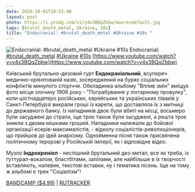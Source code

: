 ```yaml
---
date: 2020-10-01T10:53:48
layout: post
photo: https://i.ytimg.com/vi/y4x3BQqZbbw/maxresdefault.jpg
tags: [brutal_death_metal, Ukraine, 10s]
title: "Endocranial: #brutal_death_metal #Ukraine #10s "
---
```

![Endocranial: #brutal_death_metal #Ukraine #10s ](https://i.ytimg.com/vi/y4x3BQqZbbw/maxresdefault.jpg)
Endocranial: [#brutal_death_metal](/tags/#brutal_death_metal) [#Ukraine](/tags/#Ukraine) [#10s](/tags/#10s) [https://www.youtube.com/watch?v=y4x3BQqZbbw](https://www.youtube.com/watch?v=y4x3BQqZbbw)

Київський брутально-дезовий гурт **Ендокраніальний**, всупереч медично-орієнтованій назві, зосереджений на бурях соціальних конфліктів минулого сторіччя. Обкладинка альбому &quot;Вплив змін&quot; вміщує фото місця злочину 1906 року - &quot;Пограбування у ліхтарному провулку&quot;, коли шістнадцятеро російських, єврейських та українських ліваків у Санкт-Петербурзі викрали гроші із карети, що доставляла їх з митниці до державного банку. Із нападників двоє були вбиті на місці, восьмеро були засуджені до страти, іще троє також були засуджені, а решта троє зникли з двома мішками грошей. Нападники належали до бойової організації есерів-максималістів, - відколу соціалістів-революціонерів, що прийшов до ідей анархізму. Однойменна пісня також присвячена політичному теророві у Російській імперії, як і відповідне відео.

Музло **Індрокреніел** - неспішний брутальний дез-метал, все як треба, із ґуттурал-вокалом, бластбітами, запілами, але найбільше в їх творчості вставляють, напевне, текстові вставки, ну і тематика пісень. Іще на тому  ж альбомі є трек &quot;Соціалізм&quot;!

[BANDCAMP ($4.99)](https://endocranialkiev.bandcamp.com/album/impact-of-change) \| [RUTRACKER](https://rutracker.org/forum/viewtopic.php?t=4577901)